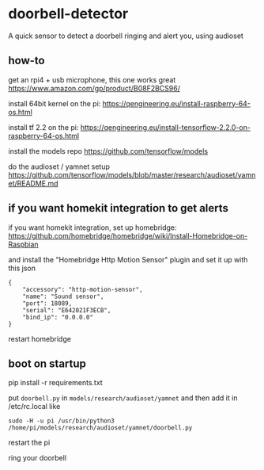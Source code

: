 # doorbell-detector

A quick sensor to detect a doorbell ringing and alert you, using audioset

## how-to

get an rpi4 + usb microphone, this one works great https://www.amazon.com/gp/product/B08F2BCS96/

install 64bit kernel on the pi: https://qengineering.eu/install-raspberry-64-os.html

install tf 2.2 on the pi: https://qengineering.eu/install-tensorflow-2.2.0-on-raspberry-64-os.html

install the models repo https://github.com/tensorflow/models

do the audioset / yamnet setup https://github.com/tensorflow/models/blob/master/research/audioset/yamnet/README.md

## if you want homekit integration to get alerts

if you want homekit integration, set up homebridge: https://github.com/homebridge/homebridge/wiki/Install-Homebridge-on-Raspbian

and install the "Homebridge Http Motion Sensor" plugin and set it up with this json

```
{
    "accessory": "http-motion-sensor",
    "name": "Sound sensor",
    "port": 18089,
    "serial": "E642021F3ECB",
    "bind_ip": "0.0.0.0"
}
```

restart homebridge

## boot on startup
pip install -r requirements.txt

put `doorbell.py` in `models/research/audioset/yamnet` and then add it in /etc/rc.local like

`sudo -H -u pi /usr/bin/python3 /home/pi/models/research/audioset/yamnet/doorbell.py`

restart the pi

ring your doorbell



